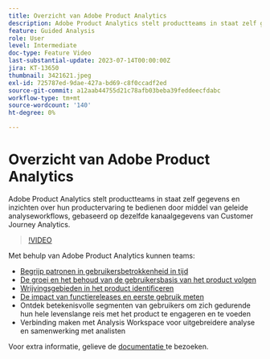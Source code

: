 ```yaml
---
title: Overzicht van Adobe Product Analytics
description: Adobe Product Analytics stelt productteams in staat zelf gegevens en inzichten over hun productervaring te bedienen door middel van geleide analyseworkflows, gebaseerd op dezelfde kanaalgegevens van Customer Journey Analytics.
feature: Guided Analysis
role: User
level: Intermediate
doc-type: Feature Video
last-substantial-update: 2023-07-14T00:00:00Z
jira: KT-13650
thumbnail: 3421621.jpeg
exl-id: 725787ed-9dae-427a-bd69-c8f0ccadf2ed
source-git-commit: a12aab44755d21c78afb03beba39feddeecfdabc
workflow-type: tm+mt
source-wordcount: '140'
ht-degree: 0%

---
```


# Overzicht van Adobe Product Analytics

Adobe Product Analytics stelt productteams in staat zelf gegevens en inzichten over hun productervaring te bedienen door middel van geleide analyseworkflows, gebaseerd op dezelfde kanaalgegevens van Customer Journey Analytics.

>[!VIDEO](https://video.tv.adobe.com/v/3421621/?learn=on)

Met behulp van Adobe Product Analytics kunnen teams:

* [Begrijp patronen in gebruikersbetrokkenheid in tijd](../guided-analysis/trends/usage-trends-analysis.md)
* [De groei en het behoud van de gebruikersbasis van het product volgen](../guided-analysis/user-growth/active-user-growth-analysis.md)
* [Wrijvingsgebieden in het product identificeren](../guided-analysis/funnel/funnel-friction-analysis.md)
* [De impact van functiereleases en eerste gebruik meten](../guided-analysis/impact/release-impact-analysis.md)
* Ontdek betekenisvolle segmenten van gebruikers om zich gedurende hun hele levenslange reis met het product te engageren en te voeden
* Verbinding maken met Analysis Workspace voor uitgebreidere analyse en samenwerking met analisten

Voor extra informatie, gelieve de [ documentatie ](https://experienceleague.adobe.com/en/docs/analytics-platform/using/guided-analysis/overview) te bezoeken.

